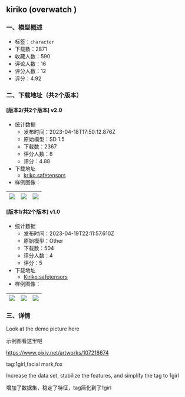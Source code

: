 ## kiriko \(overwatch \)
### 一、模型概述

- 标签：`character`
- 下载数：2871
- 收藏人数：590
- 评论人数：16
- 评分人数：12
- 评分：4.92

### 二、下载地址（共2个版本）

#### [版本2/共2个版本] v2.0

- 统计数据
  - 发布时间：2023-04-18T17:50:12.876Z
  - 原始模型：SD 1.5
  - 下载数：2367
  - 评分人数：8
  - 评分：4.88
- 下载地址
  - [kriko.safetensors](https://civitai.com/api/download/models/44843)
- 样例图像：

| <img src="https://image.civitai.com/xG1nkqKTMzGDvpLrqFT7WA/be22175f-f2e0-42ae-1523-033e5b285d00/width=450/487803.jpeg" /> | <img src="https://image.civitai.com/xG1nkqKTMzGDvpLrqFT7WA/6a84dfd4-3d20-4d7b-b9bc-167805d5cb00/width=450/487850.jpeg" /> | <img src="https://image.civitai.com/xG1nkqKTMzGDvpLrqFT7WA/70b6b79f-9529-4ecd-9df9-9d159d9a6c00/width=450/487849.jpeg" /> |
| ---- | ---- | ---- |

#### [版本1/共2个版本] v1.0

- 统计数据
  - 发布时间：2023-04-19T22:11:57.610Z
  - 原始模型：Other
  - 下载数：504
  - 评分人数：4
  - 评分：5
- 下载地址
  - [Kiriko.safetensors](https://civitai.com/api/download/models/11550)
- 样例图像：

| <img src="https://image.civitai.com/xG1nkqKTMzGDvpLrqFT7WA/f313a416-c6fc-4b45-2785-82d00029ee00/width=450/110648.jpeg" /> | <img src="https://image.civitai.com/xG1nkqKTMzGDvpLrqFT7WA/71e34262-8a4c-4b42-010d-1f5ed7459500/width=450/110650.jpeg" /> | <img src="https://image.civitai.com/xG1nkqKTMzGDvpLrqFT7WA/c5a5d671-6a2a-4ee8-59d1-a26d29a46400/width=450/110649.jpeg" /> |
| ---- | ---- | ---- |


### 三、详情
<p>Look at the demo picture here</p><p>示例图看这里吧</p><p><a target="_blank" rel="ugc" href="https://www.pixiv.net/artworks/107218674">https://www.pixiv.net/artworks/107218674</a></p><p></p><p>tag:1girl,facial mark,fox</p><p>Increase the data set, stabilize the features, and simplify the tag to 1girl</p><p>增加了数据集，稳定了特征，tag简化到了1girl</p>